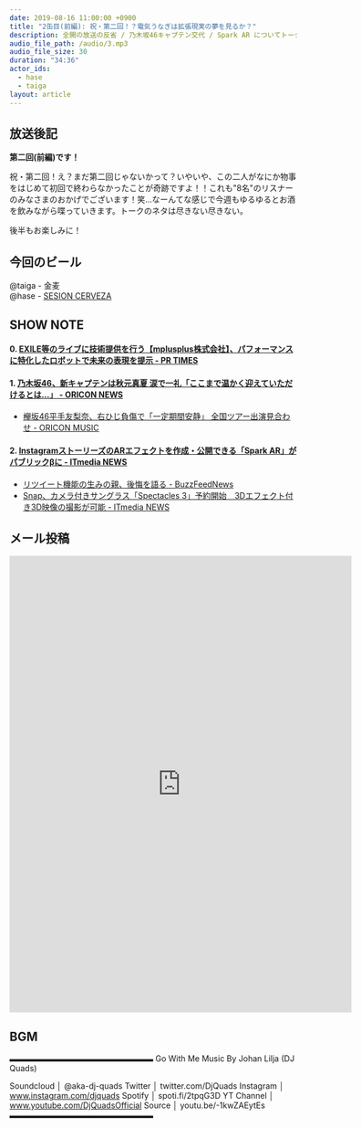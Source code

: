 ```yaml
---
date: 2019-08-16 11:00:00 +0900
title: "2缶目(前編): 祝・第二回！？電気うなぎは拡張現実の夢を見るか？"
description: 全開の放送の反省 / 乃木坂46キャプテン交代 / Spark AR についてトークしました。
audio_file_path: /audio/3.mp3
audio_file_size: 30
duration: "34:36"
actor_ids:
  - hase
  - taiga
layout: article
---
```


## 放送後記

__第二回(前編)です！__

祝・第二回！え？まだ第二回じゃないかって？いやいや、この二人がなにか物事をはじめて初回で終わらなかったことが奇跡ですよ！！これも"8名"のリスナーのみなさまのおかげでございます！笑…なーんてな感じで今週もゆるゆるとお酒を飲みながら喋っていきます。トークのネタは尽きない尽きない。

後半もお楽しみに！

## 今回のビール

@taiga - 金麦  
@hase - [SESION CERVEZA](https://twitter.com/hase_mp4/status/1161971270738558976)

## SHOW NOTE

#### 0. [EXILE等のライブに技術提供を行う【mplusplus株式会社】、パフォーマンスに特化したロボットで未来の表現を提示 - PR TIMES](https://prtimes.jp/main/html/rd/p/000000003.000039281.html)

#### 1. [乃木坂46、新キャプテンは秋元真夏 涙で一礼「ここまで温かく迎えていただけるとは…」 - ORICON NEWS](https://www.oricon.co.jp/news/2142311)
- [欅坂46平手友梨奈、右ひじ負傷で「一定期間安静」 全国ツアー出演見合わせ - ORICON MUSIC](https://www.oricon.co.jp/news/2142334/)

#### 2. [InstagramストーリーズのARエフェクトを作成・公開できる「Spark AR」がパブリックβに - ITmedia NEWS](https://www.itmedia.co.jp/news/articles/1908/14/news085.html)

- [リツイート機能の生みの親、後悔を語る - BuzzFeedNews](https://www.buzzfeed.com/jp/alexkantrowitz/how-the-retweet-ruined-the-internet-1)
- [Snap、カメラ付きサングラス「Spectacles 3」予約開始　3Dエフェクト付き3D映像の撮影が可能 - ITmedia NEWS](https://www.itmedia.co.jp/news/articles/1908/14/news048.html)

## メール投稿

<iframe src="https://docs.google.com/forms/d/e/1FAIpQLSfTZ99ZtY5BJtHk38i7c_p3AdF-uIGnOOsc6W05wV6L0MTAQg/viewform?embedded=true" width="600" height="800" frameborder="0" marginheight="0" marginwidth="0">読み込んでいます…</iframe>

## BGM

▬▬▬▬▬▬▬▬▬▬▬▬▬▬▬▬▬▬
Go With Me
Music By Johan Lilja (DJ Quads)

Soundcloud │ @aka-dj-quads
Twitter │ twitter.com/DjQuads
Instagram │ www.instagram.com/djquads
Spotify │ spoti.fi/2tpqG3D
YT Channel │ www.youtube.com/DjQuadsOfficial
Source │ youtu.be/-1kwZAEytEs
▬▬▬▬▬▬▬▬▬▬▬▬▬▬▬▬▬▬